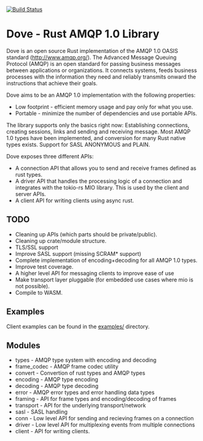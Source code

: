 [![Build Status](https://travis-ci.com/lulf/dove.svg?branch=master)](https://travis-ci.com/lulf/dove)

# Dove - Rust AMQP 1.0 Library

Dove is an open source Rust implementation of the AMQP 1.0 OASIS standard (http://www.amqp.org/). The Advanced Message Queuing Protocol (AMQP) is an open standard for passing business messages between applications or organizations.  It connects systems, feeds business processes with the information they need and reliably transmits onward the instructions that achieve their goals. 

Dove aims to be an AMQP 1.0 implementation with the following properties:

* Low footprint - efficient memory usage and pay only for what you use.
* Portable - minimize the number of dependencies and use portable APIs.

The library supports only the basics right now: Establishing connections, creating sessions, links and sending and receiving message. Most AMQP 1.0 types have been implemented, and conversion for many Rust native types exists. Support for SASL ANONYMOUS and PLAIN.

Dove exposes three different APIs:

* A connection API that allows you to send and receive frames defined as rust types.
* A driver API that handles the processing logic of a connection and integrates with the tokio-rs MIO library. This is used by the client and server APIs.
* A client API for writing clients using async rust.

## TODO

* Cleaning up APIs (which parts should be private/public).
* Cleaning up crate/module structure.
* TLS/SSL support
* Improve SASL support (missing SCRAM* support)
* Complete implementation of encoding+decoding for all AMQP 1.0 types.
* Improve test coverage.
* A higher level API for messaging clients to improve ease of use
* Make transport layer pluggable (for embedded use cases where mio is not possible).
* Compile to WASM.

## Examples

Client examples can be found in the [examples/](https://github.com/lulf/dove/tree/master/examples) directory.

## Modules

* types - AMQP type system with encoding and decoding
* frame_codec - AMQP frame codec utility
* convert - Convertion of rust types and AMQP types
* encoding - AMQP type encoding
* decoding - AMQP type decoding
* error - AMQP error types and error handling data types
* framing - API for frame types and encoding/decoding of frames
* transport - API for the underlying transport/network
* sasl - SASL handling
* conn - Low level API for sending and recieving frames on a connection
* driver - Low level API for multiplexing events from multiple connections
* client - API for writing clients.
